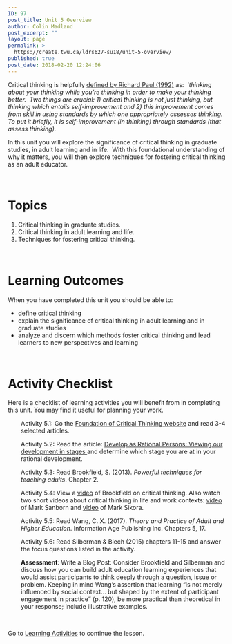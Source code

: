```yaml
---
ID: 97
post_title: Unit 5 Overview
author: Colin Madland
post_excerpt: ""
layout: page
permalink: >
  https://create.twu.ca/ldrs627-su18/unit-5-overview/
published: true
post_date: 2018-02-20 12:24:06
---
```

Critical thinking is helpfully <a href="http://www.criticalthinking.org/pages/critical-thinking-basic-questions-amp-answers/409">defined by Richard Paul (1992)</a> as:  ‘<em>thinking about your thinking while you’re thinking in order to make your thinking better.  Two things are crucial: </em><em>1)</em><em> critical thinking is not just thinking, but thinking which entails self-improvement and 2) this improvement comes from skill in using standards by which one appropriately assesses thinking. To put it briefly, it is self-improvement (in thinking) through standards (that assess thinking).</em>

In this unit you will explore the significance of critical thinking in graduate studies, in adult learning and in life.  With this foundational understanding of why it matters, you will then explore techniques for fostering critical thinking as an adult educator.

&nbsp;

<h1>Topics</h1>

<ol>
    <li>Critical thinking in graduate studies.</li>
    <li>Critical thinking in adult learning and life.</li>
    <li>Techniques for fostering critical thinking.</li>
</ol>

<strong> </strong>

<h1>Learning Outcomes</h1>

When you have completed this unit you should be able to:

<ul>
    <li>define critical thinking</li>
    <li>explain the significance of critical thinking in adult learning and in graduate studies</li>
    <li>analyze and discern which methods foster critical thinking and lead learners to new perspectives and learning</li>
</ul>

<strong> </strong>

<h1>Activity Checklist</h1>

Here is a checklist of learning activities you will benefit from in completing this unit. You may find it useful for planning your work.

<p style="padding-left: 30px;">Activity 5.1: Go the <a href="http://www.criticalthinking.org/pages/college-and-university-students/799">Foundation of Critical Thinking website</a> and read 3-4 selected articles.</p>

<p style="padding-left: 30px;">Activity 5.2: Read the article: <a href="http://www.criticalthinking.org/pages/developing-as-rational-persons-viewing-our-development-in-stages/518">Develop as Rational Persons: Viewing our development in stages </a>and determine which stage you are at in your rational development.</p>

<p style="padding-left: 30px;">Activity 5.3: Read Brookfield, S. (2013). <em>Powerful techniques for teaching adults</em>. Chapter 2.</p>

<p style="padding-left: 30px;">Activity 5.4: View a <a href="http://youtu.be/Y8umk4w8kB8%20%20Critical%20Thinking">video</a> of Brookfield on critical thinking. Also watch two short videos about critical thinking in life and work contexts: <a href="https://youtu.be/2yEZHXgQKsM">video</a> of Mark Sanborn and <a href="https://www.youtube.com/watch?v=QTWc-JLh3Fw&amp;feature=youtu.be">video</a> of Mark Sikora.</p>

<p style="padding-left: 30px;">Activity 5.5: Read Wang, C. X. (2017). <em>Theory and Practice of Adult and Higher Education</em>. Information Age Publishing Inc. Chapters 5, 17.</p>

<p style="padding-left: 30px;">Activity 5.6: Read Silberman &amp; Biech (2015) chapters 11-15 and answer the focus questions listed in the activity.</p>

<p style="padding-left: 30px;"><strong>Assessment</strong>: Write a Blog Post: Consider Brookfield and Silberman and discuss how you can build adult education learning experiences that would assist participants to think deeply through a question, issue or problem. Keeping in mind Wang’s assertion that learning “is not merely influenced by social context… but shaped by the extent of participant engagement in practice” (p. 120), be more practical than theoretical in your response; include illustrative examples.</p>

&nbsp;

Go to <a href="https://create.twu.ca/ldrs627-su18/unit-5-topic-1/">Learning Activities</a> to continue the lesson.